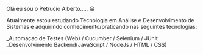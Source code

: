 Olá eu sou o Petrucio Alberto..... 😀

Atualmente estou estudando Tecnologia em Análise e Desenvolvimento de Sistemas e adquirindo conhecimento/praticando nas seguintes tecnologias:

_Automaçao de Testes (Web) / Cucumber / Selenium / JUnit
_Desenvolvimento Backend(JavaScript / NodeJs /  HTML / CSS)

